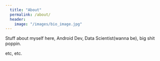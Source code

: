 ```yaml
---
  title: "About"
  permalink: /about/
  header:
    image: "/images/bio_image.jpg"
---
```


Stuff about myself here, Android Dev, Data Scientist(wanna be), big shit poppin.

etc, etc.    
